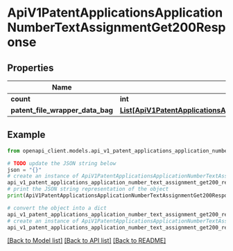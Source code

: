 # ApiV1PatentApplicationsApplicationNumberTextAssignmentGet200Response


## Properties

Name | Type | Description | Notes
------------ | ------------- | ------------- | -------------
**count** | **int** |  | [optional] 
**patent_file_wrapper_data_bag** | [**List[ApiV1PatentApplicationsApplicationNumberTextAssignmentGet200ResponsePatentFileWrapperDataBagInner]**](ApiV1PatentApplicationsApplicationNumberTextAssignmentGet200ResponsePatentFileWrapperDataBagInner.md) |  | [optional] 

## Example

```python
from openapi_client.models.api_v1_patent_applications_application_number_text_assignment_get200_response import ApiV1PatentApplicationsApplicationNumberTextAssignmentGet200Response

# TODO update the JSON string below
json = "{}"
# create an instance of ApiV1PatentApplicationsApplicationNumberTextAssignmentGet200Response from a JSON string
api_v1_patent_applications_application_number_text_assignment_get200_response_instance = ApiV1PatentApplicationsApplicationNumberTextAssignmentGet200Response.from_json(json)
# print the JSON string representation of the object
print(ApiV1PatentApplicationsApplicationNumberTextAssignmentGet200Response.to_json())

# convert the object into a dict
api_v1_patent_applications_application_number_text_assignment_get200_response_dict = api_v1_patent_applications_application_number_text_assignment_get200_response_instance.to_dict()
# create an instance of ApiV1PatentApplicationsApplicationNumberTextAssignmentGet200Response from a dict
api_v1_patent_applications_application_number_text_assignment_get200_response_from_dict = ApiV1PatentApplicationsApplicationNumberTextAssignmentGet200Response.from_dict(api_v1_patent_applications_application_number_text_assignment_get200_response_dict)
```
[[Back to Model list]](../README.md#documentation-for-models) [[Back to API list]](../README.md#documentation-for-api-endpoints) [[Back to README]](../README.md)


